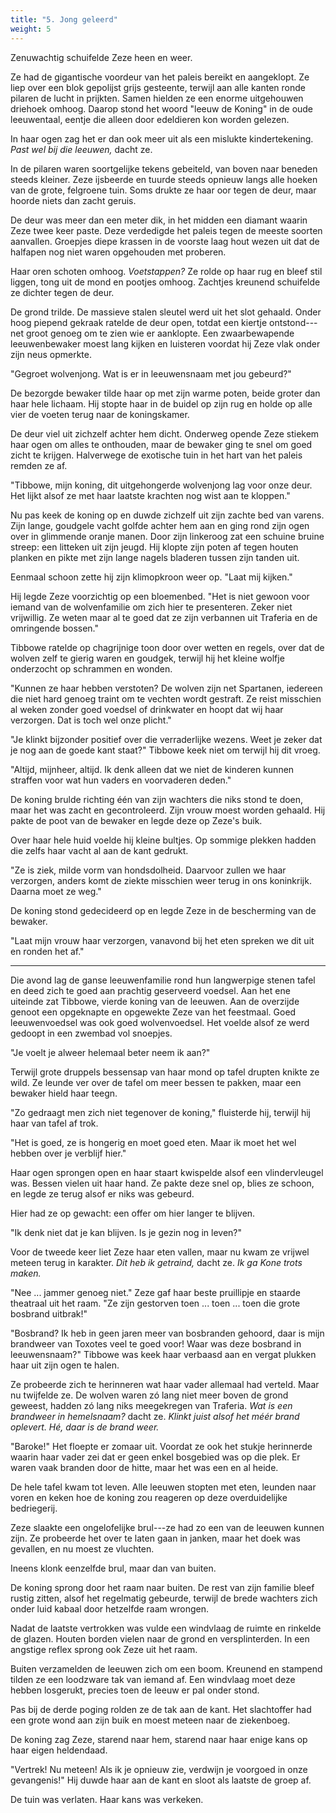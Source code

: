 ```yaml
---
title: "5. Jong geleerd"
weight: 5
---
```


Zenuwachtig schuifelde Zeze heen en weer. 

Ze had de gigantische voordeur van het paleis bereikt en aangeklopt. Ze liep over een blok gepolijst grijs gesteente, terwijl aan alle kanten ronde pilaren de lucht in prijkten. Samen hielden ze een enorme uitgehouwen driehoek omhoog. Daarop stond
het woord "leeuw de Koning" in de oude leeuwentaal, eentje die alleen
door edeldieren kon worden gelezen. 

In haar ogen zag het er dan ook meer uit als een mislukte kindertekening. *Past wel bij die leeuwen,* dacht ze.

In de pilaren waren soortgelijke tekens gebeiteld, van boven naar
beneden steeds kleiner. Zeze ijsbeerde en tuurde steeds opnieuw langs alle hoeken van de grote, felgroene tuin. Soms drukte ze haar oor tegen de deur, maar hoorde niets dan zacht geruis. 

De deur was meer dan een meter dik, in het midden een diamant waarin Zeze twee keer paste. Deze verdedigde het paleis tegen de meeste soorten aanvallen. Groepjes diepe krassen in de voorste laag hout wezen uit dat de halfapen nog niet waren opgehouden met proberen.

Haar oren schoten omhoog. *Voetstappen?* Ze
rolde op haar rug en bleef stil liggen, tong uit de mond en pootjes
omhoog. Zachtjes kreunend schuifelde ze dichter tegen
de deur. 

De grond trilde. De massieve stalen sleutel werd uit het
slot gehaald. Onder hoog piepend gekraak
ratelde de deur open, totdat een kiertje ontstond---net groot
genoeg om te zien wie er aanklopte. Een zwaarbewapende leeuwenbewaker moest lang kijken en luisteren voordat hij Zeze vlak onder zijn neus opmerkte.

"Gegroet wolvenjong. Wat is er in leeuwensnaam met jou gebeurd?"

De bezorgde bewaker tilde haar op met zijn warme poten, beide groter dan haar hele lichaam. Hij stopte haar in de buidel op zijn rug en holde
op alle vier de voeten terug naar de koningskamer. 

De deur viel uit zichzelf achter hem dicht. Onderweg opende Zeze stiekem haar ogen om alles te onthouden, maar de bewaker ging te snel om goed zicht te krijgen. Halverwege de exotische tuin in het hart van het paleis remden ze af.

"Tibbowe, mijn koning, dit uitgehongerde wolvenjong lag voor onze deur.
Het lijkt alsof ze met haar laatste krachten nog wist aan te kloppen."

Nu pas keek de koning op en duwde zichzelf uit zijn zachte bed van varens.
Zijn lange, goudgele vacht golfde achter hem aan en ging rond zijn ogen
over in glimmende oranje manen. Door zijn linkeroog zat een schuine
bruine streep: een litteken uit zijn jeugd. Hij klopte zijn poten af
tegen houten planken en pikte met zijn lange nagels
bladeren tussen zijn tanden uit. 

Eenmaal schoon zette hij zijn klimopkroon weer op. "Laat mij kijken." 

Hij legde Zeze voorzichtig op een bloemenbed. "Het is niet gewoon voor iemand van de wolvenfamilie om zich hier te presenteren. Zeker niet vrijwillig. Ze weten maar al te goed dat ze zijn verbannen uit Traferia en de omringende bossen."

Tibbowe ratelde op chagrijnige toon door over wetten en regels, over dat de wolven zelf te gierig waren en goudgek, terwijl
hij het kleine wolfje onderzocht op schrammen en wonden.

"Kunnen ze haar hebben verstoten? De wolven zijn net Spartanen, iedereen die niet hard genoeg traint om te vechten wordt
gestraft. Ze reist misschien al weken zonder goed voedsel of drinkwater en hoopt dat wij haar verzorgen. Dat is toch wel onze
plicht."

"Je klinkt bijzonder positief over die verraderlijke wezens. Weet je
zeker dat je nog aan de goede kant staat?" Tibbowe keek niet om terwijl hij dit vroeg.

"Altijd, mijnheer, altijd. Ik denk alleen dat we niet de kinderen kunnen
straffen voor wat hun vaders en voorvaderen deden."

De koning brulde richting één van zijn
wachters die niks stond te doen, maar het was zacht en gecontroleerd. Zijn vrouw moest worden gehaald. Hij pakte de poot van de bewaker en legde deze op Zeze's buik. 

Over haar hele huid voelde hij kleine bultjes. Op sommige plekken hadden die zelfs haar vacht al aan de kant gedrukt.

"Ze is ziek, milde vorm van hondsdolheid. Daarvoor zullen we haar
verzorgen, anders komt de ziekte misschien weer terug in ons koninkrijk.
Daarna moet ze weg."

De koning stond gedecideerd op en legde Zeze in de bescherming van de bewaker.

"Laat mijn vrouw haar verzorgen, vanavond bij het eten spreken we dit
uit en ronden het af."

___

Die avond lag de ganse leeuwenfamilie rond hun langwerpige stenen tafel
en deed zich te goed aan prachtig geserveerd voedsel. Aan het ene
uiteinde zat Tibbowe, vierde koning van de leeuwen. Aan de overzijde genoot een opgeknapte en opgewekte Zeze van het feestmaal. Goed
leeuwenvoedsel was ook goed wolvenvoedsel. Het voelde alsof ze
werd gedoopt in een zwembad vol snoepjes.

"Je voelt je alweer helemaal beter neem ik aan?"

Terwijl grote druppels bessensap van haar mond op tafel drupten knikte
ze wild. Ze leunde ver over de tafel om meer
bessen te pakken, maar een bewaker hield haar teegn.

"Zo gedraagt men zich niet tegenover de koning," fluisterde hij,
terwijl hij haar van tafel af trok.

"Het is goed, ze is hongerig en moet goed eten. Maar ik moet het wel hebben over je verblijf hier."

Haar ogen sprongen open en haar staart kwispelde alsof een vlindervleugel was. Bessen vielen uit haar hand. Ze pakte deze snel op, blies ze schoon, en legde ze terug alsof er niks was gebeurd. 

Hier had ze op gewacht: een offer om hier langer te blijven.

"Ik denk niet dat je kan blijven. Is je gezin nog in leven?"

Voor de tweede keer liet Zeze haar eten vallen, maar nu kwam ze vrijwel
meteen terug in karakter. *Dit heb ik getraind,* dacht ze. *Ik ga Kone trots maken.*

"Nee ... jammer genoeg niet." Zeze gaf haar beste pruillipje en staarde theatraal uit het raam. "Ze zijn gestorven
toen ... toen ... toen die grote bosbrand uitbrak!"

"Bosbrand? Ik heb in geen jaren meer van bosbranden gehoord, daar is
mijn brandweer van Toxotes veel te goed voor! Waar was deze bosbrand in leeuwensnaam?" Tibbowe was keek haar verbaasd aan en vergat plukken haar uit zijn ogen te halen.

Ze probeerde zich te herinneren wat haar vader allemaal had verteld. Maar nu twijfelde ze. De wolven waren zó lang niet meer boven de grond geweest, hadden zó lang niks meegekregen van Traferia. *Wat is een brandweer in hemelsnaam?* dacht ze. *Klinkt juist alsof het méér brand oplevert. Hé, daar is de brand weer.*

"Baroke!" Het floepte er zomaar uit. Voordat ze ook het stukje herinnerde waarin haar vader zei dat er geen enkel bosgebied was op die
plek. Er waren vaak branden door de hitte, maar het was een en al heide.

De hele tafel kwam tot leven. Alle leeuwen stopten met eten, leunden naar voren en keken hoe de koning zou reageren op deze overduidelijke bedriegerij. 

Zeze slaakte een ongelofelijke brul---ze had zo een van de leeuwen kunnen zijn. Ze probeerde het over te laten gaan in janken, maar het doek was gevallen, en nu moest ze vluchten.

Ineens klonk eenzelfde brul, maar dan van buiten. 

De koning sprong door het raam naar buiten. De rest van zijn familie bleef rustig zitten, alsof het regelmatig gebeurde, terwijl de brede wachters zich onder luid kabaal door hetzelfde raam wrongen.

Nadat de laatste vertrokken was vulde een windvlaag de ruimte en rinkelde de glazen. Houten borden vielen naar de grond en
versplinterden. In een angstige reflex sprong ook Zeze uit het raam.

Buiten verzamelden de leeuwen zich om een boom. Kreunend en stampend tilden ze een loodzware tak van iemand af. Een windvlaag moet deze hebben losgerukt, precies toen de leeuw er pal onder stond.

Pas bij de derde poging rolden ze de tak aan de kant. Het slachtoffer had een grote wond aan zijn buik en moest meteen naar de ziekenboeg.

De koning zag Zeze, starend naar hem, starend naar haar enige kans op haar eigen heldendaad.

"Vertrek! Nu meteen! Als ik je opnieuw zie, verdwijn je voorgoed in onze gevangenis!" Hij duwde haar aan de kant en sloot als laatste de groep af. 

De tuin was verlaten. Haar kans was verkeken.